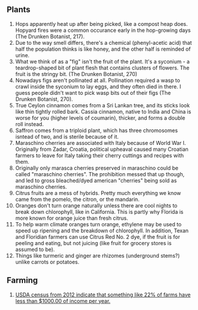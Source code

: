 ## Plants
1. Hops apparently heat up after being picked, like a compost heap does. Hopyard fires were a common occurance early in the hop-growing days (The Drunken Botanist, 217).
1. Due to the way smell differs, there's a chemical (phenyl-acetic acid) that half the population thinks is like honey, and the other half is reminded of urine.
1. What we think of as a "fig" isn't the fruit of the plant. It's a syconium - a teardrop-shaped bit of plant flesh that contains clusters of flowers. The fruit is the stringy bit. (The Drunken Botanist, 270)
1. Nowadays figs aren't pollinated at all. Pollination required a wasp to crawl inside the syconium to lay eggs, and they often died in there. I guess people didn't want to pick wasp bits out of their figs (The Drunken Botanist, 270).
1. True Ceylon cinnamon comes from a Sri Lankan tree, and its sticks look like thin tightly rolled bark. Cassia cinnamon, native to India and China is worse for you (higher levels of coumarin), thicker, and forms a double roll instead.
1. Saffron comes from a triploid plant, which has three chromosomes isntead of two, and is sterile because of it.
1. Maraschino cherries are associated with Italy because of World War I. Originally from Zadar, Croatia, political upheaval caused many Croatian farmers to leave for Italy taking their cherry cuttings and recipes with them.
1. Originally only marasca cherries preserved in maraschino could be called "maraschino cherries". The prohibition messed that up though, and led to gross bleached/dyed american "cherries" being sold as maraschino cherries.
1. Citrus fruits are a mess of hybrids. Pretty much everything we know came from the pomelo, the citron, or the mandarin.
1. Oranges don't turn orange naturally unless there are cool nights to break down chlorophyll, like in California. This is partly why Florida is more known for orange juice than fresh citrus.
1. To help warm climate oranges turn orange, ethylene may be used to speed up ripening and the breakdown of chlorophyll. In addition, Texan and Floridian farmers can use Citrus Red No. 2 dye, if the fruit is for peeling and eating, but not juicing (like fruit for grocery stores is assumed to be).
1. Things like turmeric and ginger are rhizomes (underground stems?) unlike carrots or potatoes.

## Farming
1. [USDA census from 2012 indicate that something like 22% of farms have less than $1000.00 of income per year.](https://twitter.com/SarahTaber_bww/status/1128445471658319872)
